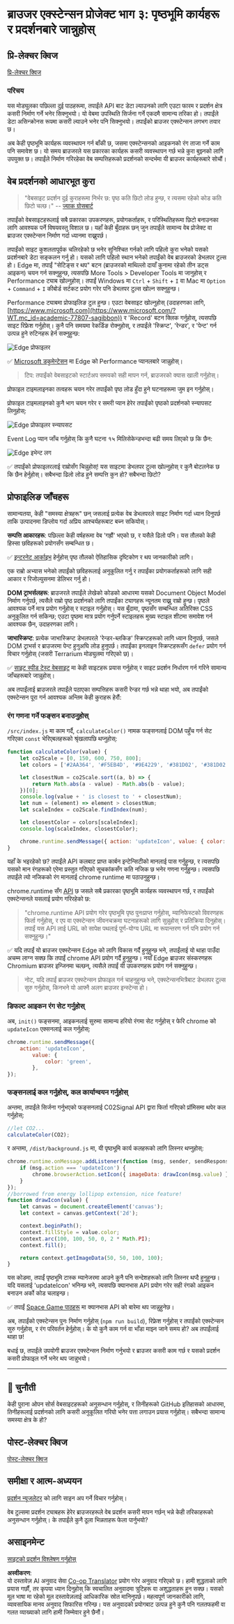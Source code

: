 <!--
CO_OP_TRANSLATOR_METADATA:
{
  "original_hash": "f198c6b817b4b2a99749f4662e7cae98",
  "translation_date": "2025-08-25T23:46:17+00:00",
  "source_file": "5-browser-extension/3-background-tasks-and-performance/README.md",
  "language_code": "ne"
}
-->
# ब्राउजर एक्स्टेन्सन प्रोजेक्ट भाग ३: पृष्ठभूमि कार्यहरू र प्रदर्शनबारे जान्नुहोस्

## प्रि-लेक्चर क्विज

[प्रि-लेक्चर क्विज](https://ff-quizzes.netlify.app/web/quiz/27)

### परिचय

यस मोड्युलका पछिल्ला दुई पाठहरूमा, तपाईंले API बाट डेटा ल्याउनको लागि एउटा फारम र प्रदर्शन क्षेत्र कसरी निर्माण गर्ने भनेर सिक्नुभयो। यो वेबमा उपस्थिति सिर्जना गर्ने एकदमै सामान्य तरिका हो। तपाईंले डेटा असिन्क्रोनस रूपमा कसरी ल्याउने भनेर पनि सिक्नुभयो। तपाईंको ब्राउजर एक्स्टेन्सन लगभग तयार छ। 

अब केही पृष्ठभूमि कार्यहरू व्यवस्थापन गर्न बाँकी छ, जसमा एक्स्टेन्सनको आइकनको रंग ताजा गर्ने काम पनि समावेश छ। यो समय ब्राउजरले यस प्रकारका कार्यहरू कसरी व्यवस्थापन गर्छ भन्ने कुरा बुझ्नको लागि उपयुक्त छ। तपाईंले निर्माण गरिरहेका वेब सम्पत्तिहरूको प्रदर्शनको सन्दर्भमा यी ब्राउजर कार्यहरूबारे सोचौं।

## वेब प्रदर्शनको आधारभूत कुरा

> "वेबसाइट प्रदर्शन दुई कुराहरूमा निर्भर छ: पृष्ठ कति छिटो लोड हुन्छ, र त्यसमा रहेको कोड कति छिटो चल्छ।" -- [ज्याक ग्रोसबार्ट](https://www.smashingmagazine.com/2012/06/javascript-profiling-chrome-developer-tools/)

तपाईंको वेबसाइटहरूलाई सबै प्रकारका उपकरणहरू, प्रयोगकर्ताहरू, र परिस्थितिहरूमा छिटो बनाउनका लागि आवश्यक पर्ने विषयवस्तु विशाल छ। यहाँ केही बुँदाहरू छन् जुन तपाईंले सामान्य वेब प्रोजेक्ट वा ब्राउजर एक्स्टेन्सन निर्माण गर्दा ध्यानमा राख्नुपर्छ।

तपाईंको साइट कुशलतापूर्वक चलिरहेको छ भनेर सुनिश्चित गर्नको लागि पहिलो कुरा भनेको यसको प्रदर्शनबारे डेटा सङ्कलन गर्नु हो। यसको लागि पहिलो स्थान भनेको तपाईंको वेब ब्राउजरको डेभलपर टुल्स हो। Edge मा, तपाईं "सेटिङ्स र थप" बटन (ब्राउजरको माथिल्लो दायाँ कुनामा रहेको तीन डट्स आइकन) चयन गर्न सक्नुहुन्छ, त्यसपछि More Tools > Developer Tools मा जानुहोस् र Performance ट्याब खोल्नुहोस्। तपाईं Windows मा `Ctrl` + `Shift` + `I` वा Mac मा `Option` + `Command` + `I` कीबोर्ड सर्टकट प्रयोग गरेर पनि डेभलपर टुल्स खोल्न सक्नुहुन्छ।

Performance ट्याबमा प्रोफाइलिङ टुल हुन्छ। एउटा वेबसाइट खोल्नुहोस् (उदाहरणका लागि, [https://www.microsoft.com](https://www.microsoft.com/?WT.mc_id=academic-77807-sagibbon)) र 'Record' बटन क्लिक गर्नुहोस्, त्यसपछि साइट रिफ्रेश गर्नुहोस्। कुनै पनि समयमा रेकर्डिङ रोक्नुहोस्, र तपाईंले 'स्क्रिप्ट', 'रेन्डर', र 'पेन्ट' गर्न उत्पन्न हुने रुटिनहरू हेर्न सक्नुहुन्छ:

![Edge प्रोफाइलर](../../../../translated_images/profiler.5a4a62479c5df01cfec9aab74173dba13f91d2c968e1a1ae434c26165792df15.ne.png)

✅ [Microsoft डकुमेन्टेसन](https://docs.microsoft.com/microsoft-edge/devtools-guide/performance/?WT.mc_id=academic-77807-sagibbon) मा Edge को Performance प्यानलबारे जान्नुहोस्।

> टिप: तपाईंको वेबसाइटको स्टार्टअप समयको सही मापन गर्न, ब्राउजरको क्यास खाली गर्नुहोस्।

प्रोफाइल टाइमलाइनका तत्वहरू चयन गरेर तपाईंको पृष्ठ लोड हुँदा हुने घटनाहरूमा जुम इन गर्नुहोस्।

प्रोफाइल टाइमलाइनको कुनै भाग चयन गरेर र समरी प्यान हेरेर तपाईंको पृष्ठको प्रदर्शनको स्न्यापसट लिनुहोस्:

![Edge प्रोफाइलर स्न्यापसट](../../../../translated_images/snapshot.97750180ebcad73794a3594b36925eb5c8dbaac9e03fec7f9b974188c9ac63c7.ne.png)

Event Log प्यान जाँच गर्नुहोस् कि कुनै घटना १५ मिलिसेकेन्डभन्दा बढी समय लिएको छ कि छैन:

![Edge इभेन्ट लग](../../../../translated_images/log.804026979f3707e00eebcfa028b2b5a88cec6292f858767bb6703afba65a7d9c.ne.png)

✅ तपाईंको प्रोफाइलरलाई राम्रोसँग चिन्नुहोस्! यस साइटमा डेभलपर टुल्स खोल्नुहोस् र कुनै बोटलनेक छ कि छैन हेर्नुहोस्। सबैभन्दा ढिलो लोड हुने सम्पत्ति कुन हो? सबैभन्दा छिटो?

## प्रोफाइलिङ जाँचहरू

सामान्यतया, केही "समस्या क्षेत्रहरू" छन् जसलाई प्रत्येक वेब डेभलपरले साइट निर्माण गर्दा ध्यान दिनुपर्छ ताकि उत्पादनमा डिप्लोय गर्दा अप्रिय आश्चर्यहरूबाट बच्न सकियोस्।

**सम्पत्ति आकारहरू**: पछिल्ला केही वर्षहरूमा वेब 'गह्रौं' भएको छ, र यसैले ढिलो पनि। यस तौलको केही हिस्सा छविहरूको प्रयोगसँग सम्बन्धित छ।

✅ [इन्टरनेट आर्काइभ](https://httparchive.org/reports/page-weight) हेर्नुहोस् पृष्ठ तौलको ऐतिहासिक दृष्टिकोण र थप जानकारीको लागि।

एक राम्रो अभ्यास भनेको तपाईंको छविहरूलाई अनुकूलित गर्नु र तपाईंका प्रयोगकर्ताहरूको लागि सही आकार र रिजोल्युसनमा डेलिभर गर्नु हो।

**DOM ट्राभर्सलहरू**: ब्राउजरले तपाईंले लेखेको कोडको आधारमा यसको Document Object Model निर्माण गर्नुपर्छ, त्यसैले राम्रो पृष्ठ प्रदर्शनको लागि तपाईंका ट्यागहरू न्यूनतम राख्नु राम्रो हुन्छ। पृष्ठले आवश्यक पर्ने मात्र प्रयोग गर्नुहोस् र स्टाइल गर्नुहोस्। यस बुँदामा, पृष्ठसँग सम्बन्धित अतिरिक्त CSS अनुकूलित गर्न सकिन्छ; एउटा पृष्ठमा मात्र प्रयोग गर्नुपर्ने स्टाइलहरू मुख्य स्टाइल शीटमा समावेश गर्न आवश्यक छैन, उदाहरणका लागि।

**जाभास्क्रिप्ट**: प्रत्येक जाभास्क्रिप्ट डेभलपरले 'रेन्डर-ब्लकिङ' स्क्रिप्टहरूको लागि ध्यान दिनुपर्छ, जसले DOM ट्राभर्स र ब्राउजरमा पेन्ट हुनुअघि लोड हुनुपर्छ। तपाईंका इनलाइन स्क्रिप्टहरूसँग `defer` प्रयोग गर्न विचार गर्नुहोस् (जसरी Terrarium मोड्युलमा गरिएको छ)।

✅ [साइट स्पीड टेस्ट वेबसाइट](https://www.webpagetest.org/) मा केही साइटहरू प्रयास गर्नुहोस् र साइट प्रदर्शन निर्धारण गर्न गरिने सामान्य जाँचहरूबारे जान्नुहोस्।

अब तपाईंलाई ब्राउजरले तपाईंले पठाएका सम्पत्तिहरू कसरी रेन्डर गर्छ भन्ने थाहा भयो, अब तपाईंको एक्स्टेन्सन पूरा गर्न आवश्यक अन्तिम केही कुराहरू हेरौं:

### रंग गणना गर्ने फङ्सन बनाउनुहोस्

`/src/index.js` मा काम गर्दै, `calculateColor()` नामक फङ्सनलाई DOM पहुँच गर्न सेट गरिएका `const` भेरिएबलहरूको श्रृंखलापछि थप्नुहोस्:

```JavaScript
function calculateColor(value) {
	let co2Scale = [0, 150, 600, 750, 800];
	let colors = ['#2AA364', '#F5EB4D', '#9E4229', '#381D02', '#381D02'];

	let closestNum = co2Scale.sort((a, b) => {
		return Math.abs(a - value) - Math.abs(b - value);
	})[0];
	console.log(value + ' is closest to ' + closestNum);
	let num = (element) => element > closestNum;
	let scaleIndex = co2Scale.findIndex(num);

	let closestColor = colors[scaleIndex];
	console.log(scaleIndex, closestColor);

	chrome.runtime.sendMessage({ action: 'updateIcon', value: { color: closestColor } });
}
```

यहाँ के भइरहेको छ? तपाईंले API कलबाट प्राप्त कार्बन इन्टेन्सिटीको मानलाई पास गर्नुहुन्छ, र त्यसपछि यसको मान रंगहरूको एरेमा प्रस्तुत गरिएको सूचकांकसँग कति नजिक छ भनेर गणना गर्नुहुन्छ। त्यसपछि तपाईंले त्यो नजिकको रंग मानलाई chrome runtime मा पठाउनुहुन्छ।

chrome.runtime सँग [API](https://developer.chrome.com/extensions/runtime) छ जसले सबै प्रकारका पृष्ठभूमि कार्यहरू व्यवस्थापन गर्छ, र तपाईंको एक्स्टेन्सनले यसलाई प्रयोग गरिरहेको छ:

> "chrome.runtime API प्रयोग गरेर पृष्ठभूमि पृष्ठ पुनःप्राप्त गर्नुहोस्, म्यानिफेस्टको विवरणहरू फिर्ता गर्नुहोस्, र एप वा एक्स्टेन्सन जीवनचक्रमा घटनाहरूको लागि सुन्नुहोस् र प्रतिक्रिया दिनुहोस्। तपाईं यस API लाई URL को सापेक्ष पथलाई पूर्ण-योग्य URL मा रूपान्तरण गर्न पनि प्रयोग गर्न सक्नुहुन्छ।"

✅ यदि तपाईं यो ब्राउजर एक्स्टेन्सन Edge को लागि विकास गर्दै हुनुहुन्छ भने, तपाईंलाई यो थाहा पाउँदा अचम्म लाग्न सक्छ कि तपाईं chrome API प्रयोग गर्दै हुनुहुन्छ। नयाँ Edge ब्राउजर संस्करणहरू Chromium ब्राउजर इन्जिनमा चल्छन्, त्यसैले तपाईं यी उपकरणहरू प्रयोग गर्न सक्नुहुन्छ।

> नोट, यदि तपाईं ब्राउजर एक्स्टेन्सन प्रोफाइल गर्न चाहनुहुन्छ भने, एक्स्टेन्सनभित्रैबाट डेभलपर टुल्स सुरु गर्नुहोस्, किनभने यो आफ्नै अलग ब्राउजर इन्स्टेन्स हो।

### डिफल्ट आइकन रंग सेट गर्नुहोस्

अब, `init()` फङ्सनमा, आइकनलाई सुरुमा सामान्य हरियो रंगमा सेट गर्नुहोस् र फेरि chrome को `updateIcon` एक्सनलाई कल गर्नुहोस्:

```JavaScript
chrome.runtime.sendMessage({
	action: 'updateIcon',
		value: {
			color: 'green',
		},
});
```

### फङ्सनलाई कल गर्नुहोस्, कल कार्यान्वयन गर्नुहोस्

अन्तमा, तपाईंले सिर्जना गर्नुभएको फङ्सनलाई C02Signal API द्वारा फिर्ता गरिएको प्रॉमिसमा थपेर कल गर्नुहोस्:

```JavaScript
//let CO2...
calculateColor(CO2);
```

र अन्तमा, `/dist/background.js` मा, यी पृष्ठभूमि कार्य कलहरूको लागि लिस्नर थप्नुहोस्:

```JavaScript
chrome.runtime.onMessage.addListener(function (msg, sender, sendResponse) {
	if (msg.action === 'updateIcon') {
		chrome.browserAction.setIcon({ imageData: drawIcon(msg.value) });
	}
});
//borrowed from energy lollipop extension, nice feature!
function drawIcon(value) {
	let canvas = document.createElement('canvas');
	let context = canvas.getContext('2d');

	context.beginPath();
	context.fillStyle = value.color;
	context.arc(100, 100, 50, 0, 2 * Math.PI);
	context.fill();

	return context.getImageData(50, 50, 100, 100);
}
```

यस कोडमा, तपाईं पृष्ठभूमि टास्क म्यानेजरमा आउने कुनै पनि सन्देशहरूको लागि लिस्नर थप्दै हुनुहुन्छ। यदि यसलाई 'updateIcon' भनिन्छ भने, त्यसपछि क्यानभास API प्रयोग गरेर सही रंगको आइकन बनाउन अर्को कोड चलाइन्छ।

✅ तपाईं [Space Game पाठहरू](../../6-space-game/2-drawing-to-canvas/README.md) मा क्यानभास API को बारेमा थप जान्नुहुनेछ।

अब, तपाईंको एक्स्टेन्सन पुनः निर्माण गर्नुहोस् (`npm run build`), रिफ्रेश गर्नुहोस् र तपाईंको एक्स्टेन्सन सुरु गर्नुहोस्, र रंग परिवर्तन हेर्नुहोस्। के यो कुनै काम गर्न वा भाँडा माझ्न जाने समय हो? अब तपाईंलाई थाहा छ!

बधाई छ, तपाईंले उपयोगी ब्राउजर एक्स्टेन्सन निर्माण गर्नुभयो र ब्राउजर कसरी काम गर्छ र यसको प्रदर्शन कसरी प्रोफाइल गर्ने भनेर थप जान्नुभयो।

---

## 🚀 चुनौती

केही पुराना ओपन सोर्स वेबसाइटहरूको अनुसन्धान गर्नुहोस्, र तिनीहरूको GitHub इतिहासको आधारमा, तिनीहरूलाई प्रदर्शनको लागि कसरी अनुकूलित गरियो भनेर पत्ता लगाउन प्रयास गर्नुहोस्। सबैभन्दा सामान्य समस्या क्षेत्र के हो?

## पोस्ट-लेक्चर क्विज

[पोस्ट-लेक्चर क्विज](https://ff-quizzes.netlify.app/web/quiz/28)

## समीक्षा र आत्म-अध्ययन

[प्रदर्शन न्यूजलेटर](https://perf.email/) को लागि साइन अप गर्ने विचार गर्नुहोस्।

वेब टुल्समा प्रदर्शन ट्याबहरू हेरेर ब्राउजरहरूले वेब प्रदर्शन कसरी मापन गर्छन् भन्ने केही तरिकाहरूको अनुसन्धान गर्नुहोस्। के तपाईंले कुनै ठूला भिन्नताहरू फेला पार्नुभयो?

## असाइनमेन्ट

[साइटको प्रदर्शन विश्लेषण गर्नुहोस्](assignment.md)

**अस्वीकरण**:  
यो दस्तावेज़ AI अनुवाद सेवा [Co-op Translator](https://github.com/Azure/co-op-translator) प्रयोग गरेर अनुवाद गरिएको छ। हामी शुद्धताको लागि प्रयास गर्छौं, तर कृपया ध्यान दिनुहोस् कि स्वचालित अनुवादमा त्रुटिहरू वा अशुद्धताहरू हुन सक्छ। यसको मूल भाषा मा रहेको मूल दस्तावेज़लाई आधिकारिक स्रोत मानिनुपर्छ। महत्वपूर्ण जानकारीको लागि, व्यावसायिक मानव अनुवाद सिफारिस गरिन्छ। यस अनुवादको प्रयोगबाट उत्पन्न हुने कुनै पनि गलतफहमी वा गलत व्याख्याको लागि हामी जिम्मेवार हुने छैनौं।